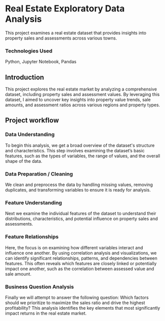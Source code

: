 # Real Estate Exploratory Data Analysis

This project examines a real estate dataset that provides insights into property sales and assessments across various towns.

### Technologies Used
Python, Jupyter Notebook, Pandas

## Introduction
This project explores the real estate market by analyzing a comprehensive dataset, including property sales and assessment values. By leveraging this dataset, I aimed to uncover key insights into property value trends, sale amounts, and assessment ratios across various regions and property types.

## Project workflow

### Data Understanding
To begin this analysis, we get a broad overview of the dataset's structure and characteristics. This step involves examining the dataset’s basic features, such as the types of variables, the range of values, and the overall shape of the data.

### Data Preparation / Cleaning
We clean and preprocess the data by handling missing values, removing duplicates, and transforming variables to ensure it is ready for analysis.

### Feature Understanding
Next we examine the individual features of the dataset to understand their distributions, characteristics, and potential influence on property sales and assessments.

### Feature Relationships
Here, the focus is on examining how different variables interact and influence one another. By using correlation analysis and visualizations, we can identify significant relationships, patterns, and dependencies between features. This often reveals which features are closely linked or potentially impact one another, such as the correlation between assessed value and sale amount. 

### Business Question Analysis
Finally we will attempt to answer the following question: Which factors should we prioritize to maximize the sales ratio and drive the highest profitability? This analysis identifies the key elements that most significantly impact returns in the real estate market.
